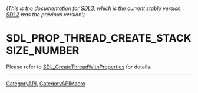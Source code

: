 ###### (This is the documentation for SDL3, which is the current stable version. [SDL2](https://wiki.libsdl.org/SDL2/) was the previous version!)
# SDL_PROP_THREAD_CREATE_STACKSIZE_NUMBER

Please refer to [SDL_CreateThreadWithProperties](SDL_CreateThreadWithProperties) for details.

----
[CategoryAPI](CategoryAPI), [CategoryAPIMacro](CategoryAPIMacro)

